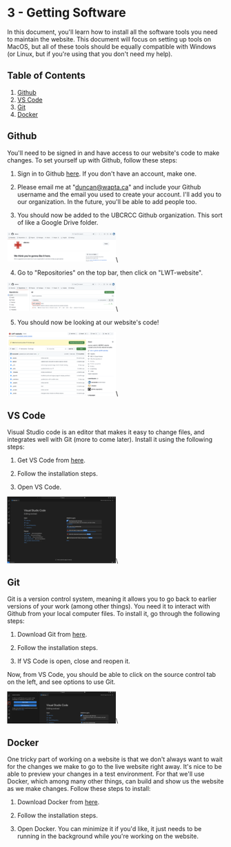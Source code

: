 # 3 - Getting Software

In this document, you'll learn how to install all the software tools you need to maintain the website. This document will focus on setting up tools on MacOS, but all of these tools should be equally compatible with Windows (or Linux, but if you're using that you don't need my help).

## Table of Contents

 1. [Github](#github)
 2. [VS Code](#vs-code)
 3. [Git](#git)
 4. [Docker](#docker)

## Github

You'll need to be signed in and have access to our website's code to make changes. To set yourself up with Github, follow these steps:

1. Sign in to Github [here](https://github.com/login). If you don't have an account, make one. 

2. Please email me at "duncan@wapta.ca" and include your Github username and the email you used to create your account. I'll add you to our organization. In the future, you'll be able to add people too.

3. You should now be added to the UBCRCC Github organization. This sort of like a Google Drive folder.

<img src="media/github_org.png" alt="alt text" title="Title" width="50%">\

4. Go to "Repositories" on the top bar, then click on "LWT-website".

<img src="media/github_repo.png" alt="alt text" title="Title" width="50%">\

5. You should now be looking at our website's code!

<img src="media/github_code.png" alt="alt text" title="Title" width="50%">\

## VS Code

Visual Studio code is an editor that makes it easy to change files, and integrates well with Git (more to come later). Install it using the following steps:

1. Get VS Code from [here](https://code.visualstudio.com/download).

2. Follow the installation steps.

3. Open VS Code.

<img src="media/vscode.png" alt="alt text" title="Title" width="50%">\

## Git

Git is a version control system, meaning it allows you to go back to earlier versions of your work (among other things). You need it to interact with Github from your local computer files. To install it, go through the following steps:

1. Download Git from [here](https://git-scm.com/downloads).

2. Follow the installation steps.

3. If VS Code is open, close and reopen it.

Now, from VS Code, you should be able to click on the source control tab on the left, and see options to use Git.

<img src="media/vscode_git.png" alt="alt text" title="Title" width="50%">\

## Docker

One tricky part of working on a website is that we don't always want to wait for the changes we make to go to the live website right away. It's nice to be able to preview your changes in a test environment. For that we'll use Docker, which among many other things, can build and show us the website as we make changes. Follow these steps to install:

1. Download Docker from [here](https://www.docker.com/get-started/).

2. Follow the installation steps.

3. Open Docker. You can minimize it if you'd like, it just needs to be running in the background while you're working on the website.

